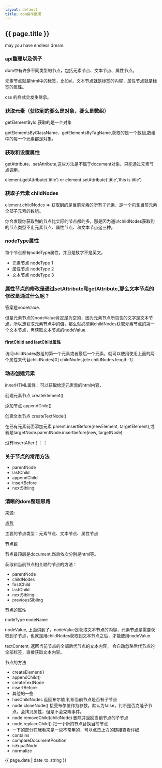 ```yaml
---
layout: default
title: dom操作整理
---
```


<h2>{{ page.title }}</h2>
<p class="siamess-left">may you have endless dream.</p>
<h3 class="siamess-left">api整理以及例子</h3>
<p>dom中有许多不同类型的节点，包括元素节点、文本节点、属性节点。</p>
<p class="important">元素节点就是html中的标签，比如ul。文本节点就是标签的内容，属性节点就是标签的属性。</p>
<p>css 的样式会发生继承。</p>
<h3 class="siamess-left">获取元素（获取到的要么是对象，要么是数组）</h3>
<p>getElementById,获取的是一个对象</p>
<p>getElementsByClassName、getElementsByTagName,获取的是一个数组,数组中的每一个元素都是对象。</p>
<h3 class="siamess-left">获取和设置属性</h3>
<p>getAttribute、setAttribute,这些方法是不属于document对象，只能通过元素节点调用。</p>
<p>element.getAttribute('title')  or  element.setAttribute('title','this is title')</p>
<h3 class="siamess-left">获取子元素 childNodes</h3>
<p>element.childNodes => 获取到的是当前元素的所有子元素，是一个包含当前元素全部子元素的数组。 </p>
<p class="important">你会发现你获取到的节点比实际的节点都的多，那是因为通过childNodes获取到的节点类型不止元素节点、属性节点、和文本节点这三种。</p>
<h3 class="siamess-left">nodeType属性</h3>
<p>每个节点都有nodeType属性，并且是数字不是英文。</p>
<ul>
    <li>元素节点 nodeType 1</li>
    <li>属性节点 nodeType 2</li>
    <li>文本节点 nodeType 3</li>
</ul>
<h3 class="siamess-left">属性节点的修改是通过setAttribute和getAttribute,那么文本节点的修改是通过什么呢？</h3>
<p>答案是nodeValue.</p>
<p>但是元素节点的nodeValue肯定是为空的，因为元素节点所包含的文字是文本节点，所以想获取元素节点中的值，那么就必须用childNodes获取元素节点的第一个文本节点，再获取文本节点的nodeValue.</p>
<h4 class="siamess-left">firstChild and lastChild属性</h4>
<p>访问childNodes数组的第一个元素或者最后一个元素，就可以使用使用上面的两个属性来代替childNodes[0] childNodes[ele.childNodes.length-1]</p>
<h3 class="siamess-left">动态创建元素</h3>
<p>innerHTML属性：可以获取给定元素里的html内容，</p>
<p>创建元素节点 createElement()</p>
<p>添加节点 appendChild()</p>
<p>创建文本节点 createTextNode()</p>
<p>在已有元素前面添加元素 parent.insertBefore(newElement, targetElement),或者是targetNode.parentNode.insertbefore(new, targetNode)</p>
<p class="important">没有insertAfter！！！</p>
<h3 class="siamess-left">关于节点的常用方法</h3>
<ul>
    <li>parentNode</li>
    <li>lastChild</li>
    <li>appendChild</li>
    <li>insertBefore</li>
    <li>nextSibling</li>
</ul>

<h3 class="siamess-left">清晰的dom整理思路</h3>
<p>来源:</p><a href="http://javascript.ruanyifeng.com/dom/node.html#toc5">点我</a>
<p>主要的节点类型：元素节点、文本节点、属性节点</p>
<p class="siamess-left">节点数</p>
<p>节点最顶层是document,然后依次分别是html等。</p>
<p class="siamess">获取和当前节点相关联的节点的方法：</p>
<ul>
    <li>parentNode</li>
    <li>childNodes</li>
    <li>firstChild</li>
    <li>lastChild</li>
    <li>nextSibling</li>
    <li>previousSibling</li>
</ul>
<p class="siamess-left">节点的属性</p>
<p>nodeType   nodeName</p>
<p>nodeValue, 上面讲到了，nodeValue是获取文本节点的内容，元素节点是需要获取到子节点，也就是用childNodes获取到文本节点之后，才能使用nodeValue</p>
<p>textContent, 返回当前节点的全部后代节点的文本内容， 会自动忽略后代节点的全部标签，直接获取文本内容。</p>
<p class="siamess-left">节点的方法</p>
<ul>
    <li>createElement()</li>
    <li>appendChild()</li>
    <li>createTextNode</li>
    <li>insertBefore</li>
    <li>其他的一些</li>
    <li>hasChildNodes 返回布尔值 判断当前节点是否有子节点</li>
    <li>node.cloneNode()  接受布尔值作为参数，默认为false，判断是否克隆子节点。会拷贝属性，但是不会克隆事件。</li>
    <li>node.removeChild(childNode)  删除并返回当前节点的子节点</li>
    <li>node.replaceChild()      把一个新的节点替换当前节点</li>
    <li>一下的部分在我看来是一些不常用的，可以点击上方的链接查看详细</li>
    <li>contains</li>
    <li>compareDocumentPosition</li>
    <li>isEqualNode</li>
    <li>normalize</li>
</ul>

















<p>{{ page.date | date_to_string }}</p>